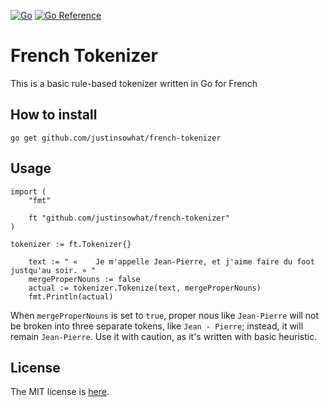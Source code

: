 [![Go](https://github.com/justinsowhat/french-tokenizer/actions/workflows/go.yml/badge.svg)](https://github.com/justinsowhat/french-tokenizer/actions/workflows/go.yml)
[![Go Reference](https://pkg.go.dev/badge/github.com/justinsowhat/french-tokenizer.svg)](https://pkg.go.dev/github.com/justinsowhat/french-tokenizer)

# French Tokenizer

This is a basic rule-based tokenizer written in Go for French

## How to install
```
go get github.com/justinsowhat/french-tokenizer
```

## Usage

```
import (
    "fmt"

    ft "github.com/justinsowhat/french-tokenizer"
)

tokenizer := ft.Tokenizer{}

	text := " «    Je m'appelle Jean-Pierre, et j'aime faire du foot justqu'au soir. » "
	mergeProperNouns := false
	actual := tokenizer.Tokenize(text, mergeProperNouns)
	fmt.Println(actual)

```

When `mergeProperNouns` is set to `true`, proper nous like `Jean-Pierre` will not be broken into three separate tokens, like `Jean - Pierre`; instead, it will remain `Jean-Pierre`. Use it with caution, as it's written with basic heuristic.

## License
The MIT license is [here](https://github.com/justinsowhat/french-tokenizer/blob/main/LICENSE).
